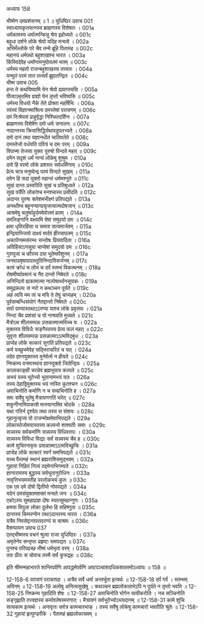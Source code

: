 अध्यायः 158

भीष्मेण दमप्रशंसनम् ॥ 1 ॥
युधिष्ठिर उवाच 	001  
स्वाध्यायकृतयत्नस्य ब्राह्मणस्य विशेषतः ।	001a  
धर्मकामस्य धर्मात्मन्किन्नु श्रेय इहोच्यते ॥	001c  
बहुधा दर्शने लोके श्रेयो यदिह मन्यसे ।	002a  
अस्मिँल्लोके परे चैव तन्मे ब्रूहि पितामह ॥	002c  
महानयं धर्मपथो बहुशाखश्च भारत ।	003a  
किंस्विदेवेह धर्माणामनुष्ठेयतमं मतम् ॥	003c  
धर्मस्य महतो राजन्बहुशाखस्य तत्त्वतः ।	004a  
यन्मूलं परमं तात तत्सर्वं ब्रूह्यतन्द्रितः ॥	004c  
भीष्म उवाच 	005  
हन्त ते कथयिष्यामि येन श्रेयो ह्यवाप्स्यसि ।	005a  
पीत्वाऽमृतमिव प्राज्ञो येन तृप्तो भविष्यसि ॥	005c  
धर्मस्य विधयो नैके तेते प्रोक्ता महर्षिभिः ।	006a  
स्वंस्वं विज्ञानमाश्रित्य दमस्तेषां परायणम् ॥	006c  
दमं निःश्रेयसं प्राहुर्वृद्धा निश्चितदर्शिनः ।	007a  
ब्राह्मणस्य विशेषेण दमो धर्मः सनातनः ॥	007c  
नादान्तस्य क्रियासिद्धिर्यथावदुपलभ्यते ।	008a  
दमो दानं तथा यज्ञानधीतं चातिवर्तते ॥	008c  
दमस्तेजो वर्धयति पवित्रं च दमः परम् ।	009a  
विपाप्मा तेजसा युक्तः पुरुषो विन्दते महत् ॥	009c  
दमेन सदृशं धर्मं नान्यं लोकेषु शुश्रुम ।	010a  
दमो हि परमो लोके प्रशस्तः सर्वधर्मिणाम् ॥	010c  
प्रेत्य चात्र मनुष्येन्द्र परमं विन्दते सुखम् ।	011a  
दमेन हि सदा युक्तो महान्तं धर्ममश्नुते ॥	011c  
सुखं दान्तः प्रस्वपिति सुखं च प्रतिबुध्यते ।	012a  
सुखं पर्येति लोकांश्च मनश्चास्य प्रसीदति ॥	012c  
अदान्तः पुरुषः क्लेशमभीक्ष्णं प्रतिपद्यते ।	013a  
अनर्थांश्च बहूनन्यान्प्रसृजत्यात्मदोषजान् ॥	013c  
आश्रमेषु चतुर्ष्वाहुर्दममेवोत्तमं व्रतम् ।	014a  
दमलिङ्गानि वक्ष्यामि येषां समुदयो दमः ॥	014c  
क्षमा धृतिरहिंसा च समता सत्यमार्जवम् ।	015a  
इन्द्रियाभिजयो दाक्ष्यं मार्दवं ह्रीरचापलम् ॥	015c  
अकार्पण्यमसंरम्भः सन्तोषः प्रियवादिता ।	016a  
अविहिंसाऽनसूया चाप्येषां समुदयो दमः ॥	016c  
गुरुपूजा च कौरव्य दया भूतेष्वपैशुनम् ।	017a  
जनवादमृषावादस्तुतिनिन्दाविसर्जनम् ॥	017c  
कामं क्रोधं च लोभं च दर्पं स्तम्भं विकत्थनम् ।	018a  
रोषमीर्ष्यावमानं च नैव दान्तो निषेवते ॥	018c  
अनिन्दितो ह्यकामात्मा नाल्पेष्वर्थ्यनसूयकः ।	019a  
समुद्रकल्पः स नरो न कथञ्चन पूर्यते ॥	019c  
अहं त्वयि मम त्वं च मयि ते तेषु चाप्यहम् ।	020a  
पूर्वसम्बन्धिसंयोगं नैतद्दान्तो निषेवते ॥	020c  
सर्वा ग्राम्यास्तथाऽऽरण्या याश्च लोके प्रवृत्तयः ।	021a  
निन्दां चैव प्रशंसां च यो नाश्रयति मुच्यते ॥	021c  
मैत्रोऽथ शीलसम्पन्नः प्रसन्नात्मात्मविच्च यः ।	022a  
मुक्तस्य विविधैः सङ्गैस्तस्य प्रेत्य फलं महत् ॥	022c  
सुवृत्तः शीलसम्पन्नः प्रसन्नात्माऽऽत्मविद्बुधः ।	023a  
प्राप्येह लोके सत्कारं सुगतिं प्रतिपद्यते ॥	023c  
कर्म यच्छुभमेवेह सद्भिराचरितं च यत् ।	024a  
तदेव ज्ञानयुक्तस्य मुनेर्वर्त्म न हीयते ॥	024c  
निष्क्रम्य वनमास्थाय ज्ञानयुक्तो जितेन्द्रियः ।	025a  
कालाकाङ्क्षी चरन्नेवं ब्रह्मभूयाय कल्पते ॥	025c  
अभयं यस्य भूतेभ्यो भूतानामभयं यतः ।	026a  
तस्य देहाद्विमुक्तस्य भयं नास्ति कुतश्चन ॥	026c  
अवाचिनोति कर्माणि न च सम्प्रचिनोति ह ।	027a  
समः सर्वेषु भूतेषु मैत्रायणगतिं चरेत् ॥	027c  
शकुनीनामिवाकाशे मत्स्यानामिव चोदके ।	028a  
यथा गतिर्न दृश्येत तथा तस्य स संशयः ॥	028c  
गृहानुत्सृज्य यो राजन्मोक्षमेवाभिपद्यते ।	029a  
लोकास्तेजोमयास्तस्य कल्पन्ते शाश्वतीः समाः ॥	029c  
सन्न्यस्य सर्वकर्माणि सन्न्यस्य विधिवत्तपः ।	030a  
सन्न्यस्य विविधा विद्याः सर्वं सन्न्यस्य चैव ह ॥	030c  
कामे शुचिरनावृत्तः प्रसन्नात्माऽऽत्मविच्छुचिः ।	031a  
प्राप्येह लोके सत्कारं स्वर्गं समभिपद्यते ॥	031c  
यच्च पैतामहं स्थानं ब्रह्मराशिसमुद्भवम् ।	032a  
गुहायां निहितं नित्यं तद्दमेनाभिगम्यते ॥	032c  
ज्ञानारामस्य बुद्धस्य सर्वभूतानुरोधिनः ।	033a  
नावृत्तिभयमस्तीह परलोकभयं कुतः ॥	033c  
एक एव दमे दोषो द्वितीयो नोपपद्यते ।	034a  
यदेनं दमसंयुक्तमशक्तं मन्यते जनः ॥	034c  
एकोऽस्य सुमहाप्राज्ञ दोषः स्यात्सुमहान्गुणः ।	035a  
क्षमया विपुला लोका दुर्लभा हि सहिष्णुता ॥	035c  
दान्तस्य किमरण्येन तथाऽदान्तस्य भारत ।	036a  
यत्रैव निवसेद्दान्तस्तदरण्यं स चाश्रमः ॥	036c  
वैशम्पायन उवाच 	037  
एतद्भीष्मस्य वचनं श्रुत्वा राजा युधिष्ठिरः ।	037a  
अमृतेनेव सन्तृप्तः प्रहृष्टः समपद्यत ॥	037c  
पुनश्च परिपप्रच्छ भीष्मं धर्मभृतां वरम् ।	038a  
ततः प्रीतः स चोवाच तस्मै सर्वं कुरूद्वहः ॥ 	038c  

इति श्रीमन्महाभारते शान्तिपर्वणि आपद्धर्मपर्वणि अष्टपञ्चाशदधिकशततमोऽध्यायः ॥ 158 ॥

12-158-6 परायणं पराकाष्ठा । अत्रैव सर्वे धर्मा अन्तर्भूता इत्यर्थः ॥ 12-158-18 दर्पं गर्वं । स्तम्भम् अविनम् ॥ 12-158-19 अल्पेषु अनित्यसुखेषु । कथञ्चन ब्रह्मलोकलाभेऽपि न पूर्यते न तृप्तो भवति ॥ 12-158-25 निष्क्रम्य गृहादिति शेषः ॥ 12-158-27 अवाचिनोति भोगेन व्ययीकरोति । नच सञ्चिनोति सङ्गृह्णाति तत्त्वज्ञस्य कर्माश्लेषस्मरणात् । मैत्रायणं सर्वभूतेभ्योऽभयदानम् ॥ 12-158-31 कामे शुचिः सत्यकाम इत्यर्थः । अनावृत्तः सर्वत्र कामचारभाक् । तस्य सर्वेषु लोकेषु कामचारो भवतीति श्रुतेः ॥ 12-158-32 गुहायां हृत्पुण्डरीके । पैतामहं ब्रह्मलोकाख्यम् ॥
